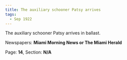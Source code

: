 ```yaml
---  
title: The auxiliary schooner Patsy arrives  
tags:  
  - Sep 1922  
---  
```

  
The auxiliary schooner Patsy arrives in ballast.  
  
Newspapers: **Miami Morning News or The Miami Herald**  
  
Page: **14**, Section: **N/A** 
